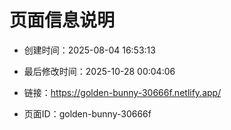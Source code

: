 # 页面信息说明

- 创建时间：2025-08-04 16:53:13

- 最后修改时间：2025-10-28 00:04:06

- 链接：https://golden-bunny-30666f.netlify.app/

- 页面ID：golden-bunny-30666f